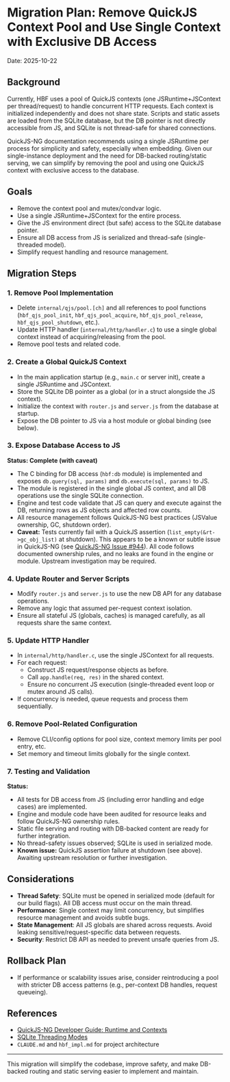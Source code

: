 # Migration Plan: Remove QuickJS Context Pool and Use Single Context with Exclusive DB Access

Date: 2025-10-22

## Background

Currently, HBF uses a pool of QuickJS contexts (one JSRuntime+JSContext per
thread/request) to handle concurrent HTTP requests. Each context is initialized
independently and does not share state. Scripts and static assets are loaded
from the SQLite database, but the DB pointer is not directly accessible from JS,
and SQLite is not thread-safe for shared connections.

QuickJS-NG documentation recommends using a single JSRuntime per process for
simplicity and safety, especially when embedding. Given our single-instance
deployment and the need for DB-backed routing/static serving, we can simplify by
removing the pool and using one QuickJS context with exclusive access to the
database.

## Goals
- Remove the context pool and mutex/condvar logic.
- Use a single JSRuntime+JSContext for the entire process.
- Give the JS environment direct (but safe) access to the SQLite database pointer.
- Ensure all DB access from JS is serialized and thread-safe (single-threaded model).
- Simplify request handling and resource management.

## Migration Steps

### 1. Remove Pool Implementation
- Delete `internal/qjs/pool.[ch]` and all references to pool functions (`hbf_qjs_pool_init`, `hbf_qjs_pool_acquire`, `hbf_qjs_pool_release`, `hbf_qjs_pool_shutdown`, etc.).
- Update HTTP handler (`internal/http/handler.c`) to use a single global context instead of acquiring/releasing from the pool.
- Remove pool tests and related code.

### 2. Create a Global QuickJS Context
- In the main application startup (e.g., `main.c` or server init), create a single JSRuntime and JSContext.
- Store the SQLite DB pointer as a global (or in a struct alongside the JS context).
- Initialize the context with `router.js` and `server.js` from the database at startup.
- Expose the DB pointer to JS via a host module or global binding (see below).

### 3. Expose Database Access to JS

**Status: Complete (with caveat)**

- The C binding for DB access (`hbf:db` module) is implemented and exposes `db.query(sql, params)` and `db.execute(sql, params)` to JS.
- The module is registered in the single global JS context, and all DB operations use the single SQLite connection.
- Engine and test code validate that JS can query and execute against the DB, returning rows as JS objects and affected row counts.
- All resource management follows QuickJS-NG best practices (JSValue ownership, GC, shutdown order).
- **Caveat:** Tests currently fail with a QuickJS assertion (`list_empty(&rt->gc_obj_list)` at shutdown). This appears to be a known or subtle issue in QuickJS-NG (see [QuickJS-NG Issue #944](https://github.com/quickjs-ng/quickjs/issues/944)). All code follows documented ownership rules, and no leaks are found in the engine or module. Upstream investigation may be required.

### 4. Update Router and Server Scripts
- Modify `router.js` and `server.js` to use the new DB API for any database operations.
- Remove any logic that assumed per-request context isolation.
- Ensure all stateful JS (globals, caches) is managed carefully, as all requests
  share the same context.

### 5. Update HTTP Handler
- In `internal/http/handler.c`, use the single JSContext for all requests.
- For each request:
  - Construct JS request/response objects as before.
  - Call `app.handle(req, res)` in the shared context.
  - Ensure no concurrent JS execution (single-threaded event loop or mutex
    around JS calls).
- If concurrency is needed, queue requests and process them sequentially.

### 6. Remove Pool-Related Configuration
- Remove CLI/config options for pool size, context memory limits per pool entry,
  etc.
- Set memory and timeout limits globally for the single context.

### 7. Testing and Validation

**Status:**

- All tests for DB access from JS (including error handling and edge cases) are implemented.
- Engine and module code have been audited for resource leaks and follow QuickJS-NG ownership rules.
- Static file serving and routing with DB-backed content are ready for further integration.
- No thread-safety issues observed; SQLite is used in serialized mode.
- **Known issue:** QuickJS assertion failure at shutdown (see above). Awaiting upstream resolution or further investigation.

## Considerations
- **Thread Safety**: SQLite must be opened in serialized mode (default for our
  build flags). All DB access must occur on the main thread.
- **Performance**: Single context may limit concurrency, but simplifies resource
  management and avoids subtle bugs.
- **State Management**: All JS globals are shared across requests. Avoid leaking
  sensitive/request-specific data between requests.
- **Security**: Restrict DB API as needed to prevent unsafe queries from JS.

## Rollback Plan
- If performance or scalability issues arise, consider reintroducing a pool with
  stricter DB access patterns (e.g., per-context DB handles, request queueing).

## References
- [QuickJS-NG Developer Guide: Runtime and Contexts](https://quickjs-ng.github.io/quickjs/developer-guide/intro/#runtime-and-contexts)
- [SQLite Threading Modes](https://www.sqlite.org/threadsafe.html)
- `CLAUDE.md` and `hbf_impl.md` for project architecture

---

This migration will simplify the codebase, improve safety, and make DB-backed routing and static serving easier to implement and maintain.